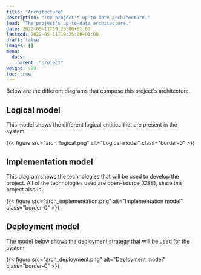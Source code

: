 ```yaml
---
title: "Architecture"
description: "The project's up-to-date architecture."
lead: "The project's up-to-date architecture."
date: 2022-05-11T19:25:00+01:00
lastmod: 2022-05-11T19:25:00+01:00
draft: false
images: []
menu:
  docs:
    parent: "project"
weight: 999
toc: true
---
```


Below are the different diagrams that compose this project's architecture.

## Logical model

This model shows the different logical entities that are present in the system.

{{< figure src="arch_logical.png" alt="Logical model" class="border-0" >}}

## Implementation model

This diagram shows the technologies that will be used to develop the project.
All of the technologies used are open-source (OSS), since this project also is.

{{< figure src="arch_implementation.png" alt="Implementation model" class="border-0" >}}

## Deployment model

The model below shows the deployment strategy that will be used for the system.

{{< figure src="arch_deployment.png" alt="Deployment model" class="border-0" >}}
